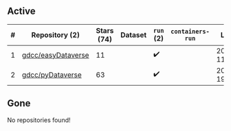 ## Active
| # | Repository (2) | Stars (74) | Dataset | `run` (2) | `containers-run` | Last Modified |
| --- | --- | --- | --- | --- | --- | --- |
| 1 | [gdcc/easyDataverse](https://github.com/gdcc/easyDataverse) | 11 |  | :heavy_check_mark: |  | 2024-06-03 11:14:03+00:00 |
| 2 | [gdcc/pyDataverse](https://github.com/gdcc/pyDataverse) | 63 |  | :heavy_check_mark: |  | 2024-05-24 19:32:21+00:00 |

## Gone
No repositories found!
